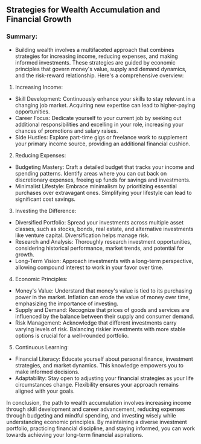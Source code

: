 ## Strategies for Wealth Accumulation and Financial Growth

### Summary:
* Building wealth involves a multifaceted approach that combines strategies for increasing income, reducing expenses, and making informed investments. These strategies are guided by economic principles that govern money's value, supply and demand dynamics, and the risk-reward relationship. Here's a comprehensive overview:

1. Increasing Income:

  * Skill Development: Continuously enhance your skills to stay relevant in a changing job market. Acquiring new expertise can lead to higher-paying opportunities.
  * Career Focus: Dedicate yourself to your current job by seeking out additional responsibilities and excelling in your role, increasing your chances of promotions and salary raises.
  * Side Hustles: Explore part-time gigs or freelance work to supplement your primary income source, providing an additional financial cushion.

2. Reducing Expenses:

  * Budgeting Mastery: Craft a detailed budget that tracks your income and spending patterns. Identify areas where you can cut back on discretionary expenses, freeing up funds for savings and investments.
  * Minimalist Lifestyle: Embrace minimalism by prioritizing essential purchases over extravagant ones. Simplifying your lifestyle can lead to significant cost savings.

3. Investing the Difference:

  * Diversified Portfolio: Spread your investments across multiple asset classes, such as stocks, bonds, real estate, and alternative investments like venture capital. Diversification helps manage risk.
  * Research and Analysis: Thoroughly research investment opportunities, considering historical performance, market trends, and potential for growth.
  * Long-Term Vision: Approach investments with a long-term perspective, allowing compound interest to work in your favor over time.

4. Economic Principles:

  * Money's Value: Understand that money's value is tied to its purchasing power in the market. Inflation can erode the value of money over time, emphasizing the importance of investing.
  * Supply and Demand: Recognize that prices of goods and services are influenced by the balance between their supply and consumer demand.
  * Risk Management: Acknowledge that different investments carry varying levels of risk. Balancing riskier investments with more stable options is crucial for a well-rounded portfolio.

5. Continuous Learning:

  * Financial Literacy: Educate yourself about personal finance, investment strategies, and market dynamics. This knowledge empowers you to make informed decisions.
  * Adaptability: Stay open to adjusting your financial strategies as your life circumstances change. Flexibility ensures your approach remains aligned with your goals.

In conclusion, the path to wealth accumulation involves increasing income through skill development and career advancement, reducing expenses through budgeting and mindful spending, and investing wisely while understanding economic principles. By maintaining a diverse investment portfolio, practicing financial discipline, and staying informed, you can work towards achieving your long-term financial aspirations.
